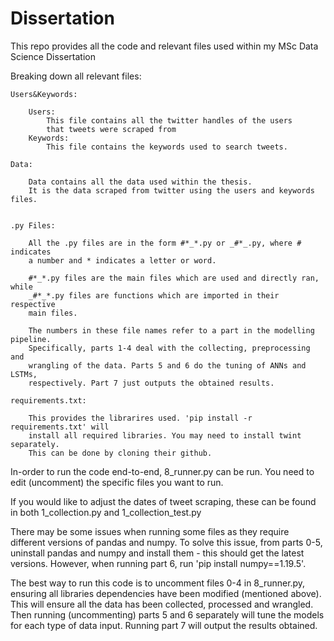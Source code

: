 # Dissertation 

This repo provides all the code and relevant files used within 
my MSc Data Science Dissertation

Breaking down all relevant files: 

    Users&Keywords:
    
        Users: 
            This file contains all the twitter handles of the users 
            that tweets were scraped from
        Keywords: 
            This file contains the keywords used to search tweets. 
     
    Data: 
    
        Data contains all the data used within the thesis. 
        It is the data scraped from twitter using the users and keywords files. 
        
    
    .py Files: 
    
        All the .py files are in the form #*_*.py or _#*_.py, where # indicates
        a number and * indicates a letter or word. 
        
        #*_*.py files are the main files which are used and directly ran, while
        _#*_*.py files are functions which are imported in their respective 
        main files.
        
        The numbers in these file names refer to a part in the modelling pipeline. 
        Specifically, parts 1-4 deal with the collecting, preprocessing and
        wrangling of the data. Parts 5 and 6 do the tuning of ANNs and LSTMs, 
        respectively. Part 7 just outputs the obtained results.
        
    requirements.txt: 
        
        This provides the librarires used. 'pip install -r requirements.txt' will
        install all required libraries. You may need to install twint separately.
        This can be done by cloning their github.

In-order to run the code end-to-end, 8_runner.py can be run. You need to 
edit (uncomment) the specific files you want to run. 

If you would like to adjust the dates of tweet scraping, these can be found
in both 1_collection.py and 1_collection_test.py

There may be some issues when running some files as they require different 
versions of pandas and numpy. 
To solve this issue, from parts 0-5, uninstall pandas and numpy and install them - 
this should get the latest versions.
However, when running part 6, run 'pip install numpy==1.19.5'. 

The best way to run this code is to uncomment files 0-4 in 8_runner.py, ensuring
all libraries dependencies have been modified (mentioned above). This will
ensure all the data has been collected, processed and wrangled. 
Then running (uncommenting) parts 5 and 6 separately will tune the models for each type 
of data input. Running part 7 will output the results obtained. 
